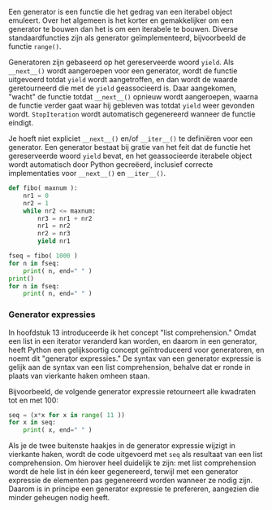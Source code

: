 Een generator is een functie die het gedrag van een iterabel object
emuleert. Over het algemeen is het korter en gemakkelijker om een
generator te bouwen dan het is om een iterabele te bouwen. Diverse
standaardfuncties zijn als generator geïmplementeerd, bijvoorbeeld de
functie `range()`.

Generatoren zijn gebaseerd op het gereserveerde woord `yield`. Als
`__next__()` wordt aangeroepen voor een generator, wordt de functie
uitgevoerd totdat `yield` wordt aangetroffen, en dan wordt de waarde
geretourneerd die met de `yield` geassocieerd is. Daar aangekomen,
"wacht" de functie totdat `__next__()` opnieuw wordt aangeroepen, waarna
de functie verder gaat waar hij gebleven was totdat `yield` weer
gevonden wordt. `StopIteration` wordt automatisch gegenereerd wanneer de
functie eindigt.

Je hoeft niet expliciet `__next__()` en/of `__iter__()` te definiëren
voor een generator. Een generator bestaat bij gratie van het feit dat de
functie het gereserveerde woord `yield` bevat, en het geassocieerde
iterabele object wordt automatisch door Python gecreëerd, inclusief
correcte implementaties voor `__next__()` en `__iter__()`.

```python
def fibo( maxnum ):
    nr1 = 0
    nr2 = 1
    while nr2 <= maxnum:
        nr3 = nr1 + nr2
        nr1 = nr2
        nr2 = nr3
        yield nr1

fseq = fibo( 1000 )
for n in fseq:
    print( n, end=" " )
print()
for n in fseq:
    print( n, end=" " )
```

### Generator expressies

In hoofdstuk
13
introduceerde ik het concept "list comprehension." Omdat een list in een
iterator veranderd kan worden, en daarom in een generator, heeft Python
een gelijksoortig concept geïntroduceerd voor generatoren, en noemt dit
"generator expressies." De syntax van een generator expressie is gelijk
aan de syntax van een list comprehension, behalve dat er ronde in plaats
van vierkante haken omheen staan.

Bijvoorbeeld, de volgende generator expressie retourneert alle kwadraten
tot en met 100:

```python
seq = (x*x for x in range( 11 ))
for x in seq:
    print( x, end=" " )
```

Als je de twee buitenste haakjes in de generator expressie wijzigt in
vierkante haken, wordt de code uitgevoerd met `seq` als resultaat van
een list comprehension. Om hierover heel duidelijk te zijn: met list
comprehension wordt de hele list in één keer gegenereerd, terwijl met
een generator expressie de elementen pas gegenereerd worden wanneer ze
nodig zijn. Daarom is in principe een generator expressie te prefereren,
aangezien die minder geheugen nodig heeft.
